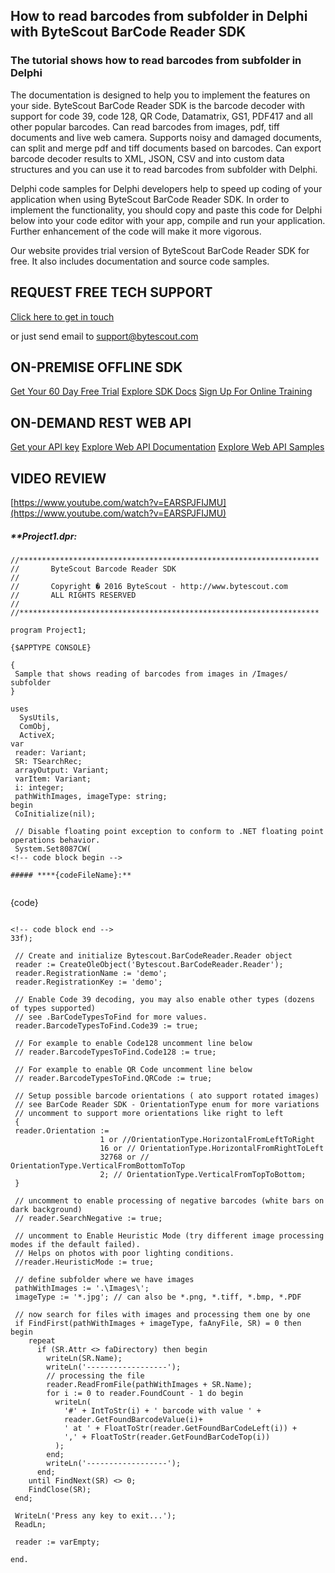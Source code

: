 ## How to read barcodes from subfolder in Delphi with ByteScout BarCode Reader SDK

### The tutorial shows how to read barcodes from subfolder in Delphi

The documentation is designed to help you to implement the features on your side. ByteScout BarCode Reader SDK is the barcode decoder with support for code 39, code 128, QR Code, Datamatrix, GS1, PDF417 and all other popular barcodes. Can read barcodes from images, pdf, tiff documents and live web camera. Supports noisy and damaged documents, can split and merge pdf and tiff documents based on barcodes. Can export barcode decoder results to XML, JSON, CSV and into custom data structures and you can use it to read barcodes from subfolder with Delphi.

Delphi code samples for Delphi developers help to speed up coding of your application when using ByteScout BarCode Reader SDK. In order to implement the functionality, you should copy and paste this code for Delphi below into your code editor with your app, compile and run your application. Further enhancement of the code will make it more vigorous.

Our website provides trial version of ByteScout BarCode Reader SDK for free. It also includes documentation and source code samples.

## REQUEST FREE TECH SUPPORT

[Click here to get in touch](https://bytescout.zendesk.com/hc/en-us/requests/new?subject=ByteScout%20BarCode%20Reader%20SDK%20Question)

or just send email to [support@bytescout.com](mailto:support@bytescout.com?subject=ByteScout%20BarCode%20Reader%20SDK%20Question) 

## ON-PREMISE OFFLINE SDK 

[Get Your 60 Day Free Trial](https://bytescout.com/download/web-installer?utm_source=github-readme)
[Explore SDK Docs](https://bytescout.com/documentation/index.html?utm_source=github-readme)
[Sign Up For Online Training](https://academy.bytescout.com/)


## ON-DEMAND REST WEB API

[Get your API key](https://pdf.co/documentation/api?utm_source=github-readme)
[Explore Web API Documentation](https://pdf.co/documentation/api?utm_source=github-readme)
[Explore Web API Samples](https://github.com/bytescout/ByteScout-SDK-SourceCode/tree/master/PDF.co%20Web%20API)

## VIDEO REVIEW

[https://www.youtube.com/watch?v=EARSPJFIJMU](https://www.youtube.com/watch?v=EARSPJFIJMU)




<!-- code block begin -->

##### ****Project1.dpr:**
    
```
//*******************************************************************
//       ByteScout Barcode Reader SDK		                                     
//                                                                   
//       Copyright � 2016 ByteScout - http://www.bytescout.com       
//       ALL RIGHTS RESERVED                                         
//                                                                   
//*******************************************************************

program Project1;

{$APPTYPE CONSOLE}

{
 Sample that shows reading of barcodes from images in /Images/ subfolder
}

uses
  SysUtils,
  ComObj,
  ActiveX;
var
 reader: Variant;
 SR: TSearchRec;
 arrayOutput: Variant;
 varItem: Variant;
 i: integer;
 pathWithImages, imageType: string;
begin
 CoInitialize(nil);

 // Disable floating point exception to conform to .NET floating point operations behavior.
 System.Set8087CW(
<!-- code block begin -->

##### ****{codeFileName}:**
    
```
{code}
```

<!-- code block end -->    
33f);

 // Create and initialize Bytescout.BarCodeReader.Reader object
 reader := CreateOleObject('Bytescout.BarCodeReader.Reader');
 reader.RegistrationName := 'demo';
 reader.RegistrationKey := 'demo';

 // Enable Code 39 decoding, you may also enable other types (dozens of types supported)
 // see .BarCodeTypesToFind for more values.
 reader.BarcodeTypesToFind.Code39 := true;

 // For example to enable Code128 uncomment line below
 // reader.BarcodeTypesToFind.Code128 := true;

 // For example to enable QR Code uncomment line below
 // reader.BarcodeTypesToFind.QRCode := true;

 // Setup possible barcode orientations ( ato support rotated images)
 // see BarCode Reader SDK - OrientationType enum for more variations
 // uncomment to support more orientations like right to left 
 {
 reader.Orientation :=
					1 or //OrientationType.HorizontalFromLeftToRight
					16 or // OrientationType.HorizontalFromRightToLeft
					32768 or // OrientationType.VerticalFromBottomToTop
					2; // OrientationType.VerticalFromTopToBottom;
 }

 // uncomment to enable processing of negative barcodes (white bars on dark background)
 // reader.SearchNegative := true;

 // uncomment to Enable Heuristic Mode (try different image processing modes if the default failed).
 // Helps on photos with poor lighting conditions.
 //reader.HeuristicMode := true;

 // define subfolder where we have images 
 pathWithImages := '.\Images\';
 imageType := '*.jpg'; // can also be *.png, *.tiff, *.bmp, *.PDF

 // now search for files with images and processing them one by one
 if FindFirst(pathWithImages + imageType, faAnyFile, SR) = 0 then begin
    repeat
      if (SR.Attr <> faDirectory) then begin
        writeLn(SR.Name);
        writeLn('------------------');
        // processing the file
        reader.ReadFromFile(pathWithImages + SR.Name);
        for i := 0 to reader.FoundCount - 1 do begin
          writeLn(
            '#' + IntToStr(i) + ' barcode with value ' +
            reader.GetFoundBarcodeValue(i)+
            ' at ' + FloatToStr(reader.GetFoundBarCodeLeft(i)) +
            ',' + FloatToStr(reader.GetFoundBarCodeTop(i))
          );
        end;
        writeLn('------------------');
      end;
    until FindNext(SR) <> 0;
    FindClose(SR);
 end;

 WriteLn('Press any key to exit...');
 ReadLn;

 reader := varEmpty;

end.


```

<!-- code block end -->